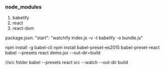 ### node_modules

1. babelify
1. react
1. react-dom

package.json:
"start": "watchify index.js -v -t babelify -o bundle.js"



npm install -g babel-cli
npm install babel-preset-es2015 babel-preset-react
babel --presets react demo.jsx --out-dir=build

//src folder
babel --presets react src --watch --out-dir build